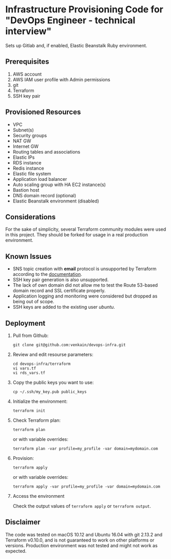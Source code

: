 # Infrastructure Provisioning Code for "DevOps Engineer - technical interview"
Sets up Gitlab and, if enabled, Elastic Beanstalk Ruby environment.
## Prerequisites

1. AWS account
1. AWS IAM user profile with Admin permissions
1. git
1. Terraform
1. SSH key pair

## Provisioned Resources
* VPC
* Subnet(s)
* Security groups
* NAT GW
* Internet GW
* Routing tables and associations
* Elastic IPs
* RDS instance
* Redis instance
* Elastic file system
* Application load balancer
* Auto scaling group with HA EC2 instance(s)
* Bastion host
* DNS domain record (optional)
* Elastic Beanstalk environment (disabled)

## Considerations

For the sake of simplicity, several Terraform community modules were used in this project. They should be forked for usage in a real production environment.

## Known Issues
* SNS topic creation with **email** protocol is unsupported by Terraform according to the [documentation](https://www.terraform.io/docs/providers/aws/r/sns_topic_subscription.html).
* SSH key pair generation is also unsupported.
* The lack of own domain did not allow me to test the Route 53-based domain record and SSL certificate properly.
* Application logging and monitoring were considered but dropped as being out of scope.
* SSH keys are added to the existing user *ubuntu*.

## Deployment

1. Pull from Github:
    ```
    git clone git@github.com:venkain/devops-infra.git
    ```
1. Review and edit resourse parameters:
    ```
    cd devops-infra/terraform
    vi vars.tf
    vi rds_vars.tf
    ```
1. Copy the public keys you want to use:
    ```
    cp ~/.ssh/my_key.pub public_keys
    ```
1. Initialize the environment:
    ```
    terraform init
    ```
1. Check Terraform plan:
    ```
    terraform plan
    ```
    or with variable overrides:
    ```
    terraform plan -var profile=my_profile -var domain=mydomain.com
    ```
1. Provision:
    ```
    terraform apply
    ```
    or with variable overrides:
    ```
    terraform apply -var profile=my_profile -var domain=mydomain.com
    ```
1. Access the environment

    Check the output values of `terraform apply` or `terraform output`.
## Disclaimer
The code was tested on macOS 10.12 and Ubuntu 16.04 with git 2.13.2 and Terraform v0.10.0, and is not guaranteed to work on other platforms or versions. Production environment was not tested and might not work as expected.
